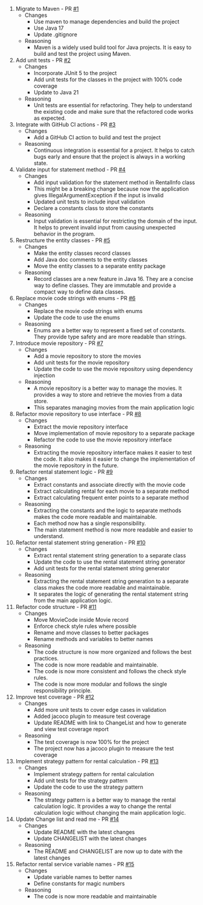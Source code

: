 1. Migrate to Maven - PR [#1](https://github.com/mithwick93/refactoring-java/pull/1)
    - Changes
        - Use maven to manage dependencies and build the project
        - Use Java 17
        - Update .gitignore
    - Reasoning
        - Maven is a widely used build tool for Java projects. It is easy to build and test the project using Maven.
2. Add unit tests - PR [#2](https://github.com/mithwick93/refactoring-java/pull/2)
    - Changes
        - Incorporate JUnit 5 to the project
        - Add unit tests for the classes in the project with 100% code coverage
        - Update to Java 21
    - Reasoning
        - Unit tests are essential for refactoring. They help to understand the existing code and make sure that the
          refactored code works as expected.
3. Integrate with GitHub CI actions - PR [#3](https://github.com/mithwick93/refactoring-java/pull/3)
    - Changes
        - Add a GitHub CI action to build and test the project
    - Reasoning
        - Continuous integration is essential for a project. It helps to catch bugs early and ensure that the project
          is always in a working state.
4. Validate input for statement method - PR [#4](https://github.com/mithwick93/refactoring-java/pull/4)
    - Changes
        - Add input validation for the statement method in RentalInfo class
        - This might be a breaking change because now the application gives IllegalArgumentException if the input is
          invalid
        - Updated unit tests to include input validation
        - Declare a constants class to store the constants
    - Reasoning
        - Input validation is essential for restricting the domain of the input. It helps to prevent invalid input from
          causing unexpected behavior in the program.
5. Restructure the entity classes - PR [#5](https://github.com/mithwick93/refactoring-java/pull/5)
    - Changes
        - Make the entity classes record classes
        - Add Java doc comments to the entity classes
        - Move the entity classes to a separate entity package
    - Reasoning
        - Record classes are a new feature in Java 16. They are a concise way to define classes. They are immutable and
          provide a compact way to define data classes.
6. Replace movie code strings with enums - PR [#6](https://github.com/mithwick93/refactoring-java/pull/6)
    - Changes
        - Replace the movie code strings with enums
        - Update the code to use the enums
    - Reasoning
        - Enums are a better way to represent a fixed set of constants. They provide type safety and are more readable
          than strings.
7. Introduce movie repository - PR [#7](https://github.com/mithwick93/refactoring-java/pull/7)
    - Changes
        - Add a movie repository to store the movies
        - Add unit tests for the movie repository
        - Update the code to use the movie repository using dependency injection
    - Reasoning
        - A movie repository is a better way to manage the movies. It provides a way to store and retrieve the movies
          from a data store.
        - This separates managing movies from the main application logic
8. Refactor movie repository to use interface - PR [#8](https://github.com/mithwick93/refactoring-java/pull/8)
    - Changes
        - Extract the movie repository interface
        - Move implementation of movie repository to a separate package
        - Refactor the code to use the movie repository interface
    - Reasoning
        - Extracting the movie repository interface makes it easier to test the code. It also makes it easier to change
          the implementation of the movie repository in the future.
9. Refactor rental statement logic - PR [#9](https://github.com/mithwick93/refactoring-java/pull/9)
    - Changes
        - Extract constants and associate directly with the movie code
        - Extract calculating rental for each movie to a separate method
        - Extract calculating frequent enter points to a separate method
    - Reasoning
        - Extracting the constants and the logic to separate methods makes the code more readable and maintainable.
        - Each method now has a single responsibility.
        - The main statement method is now more readable and easier to understand.
10. Refactor rental statement string generation - PR [#10](https://github.com/mithwick93/refactoring-java/pull/10)
    - Changes
        - Extract rental statement string generation to a separate class
        - Update the code to use the rental statement string generator
        - Add unit tests for the rental statement string generator
    - Reasoning
        - Extracting the rental statement string generation to a separate class makes the code more readable and
          maintainable.
        - It separates the logic of generating the rental statement string from the main application logic.
11. Refactor code structure - PR [#11](https://github.com/mithwick93/refactoring-java/pull/11)
    - Changes
        - Move MovieCode inside Movie record
        - Enforce check style rules where possible
        - Rename and move classes to better packages
        - Rename methods and variables to better names
    - Reasoning
        - The code structure is now more organized and follows the best practices.
        - The code is now more readable and maintainable.
        - The code is now more consistent and follows the check style rules.
        - The code is now more modular and follows the single responsibility principle.
12. Improve test coverage - PR [#12](https://github.com/mithwick93/refactoring-java/pull/12)
    - Changes
        - Add more unit tests to cover edge cases in validation
        - Added jacoco plugin to measure test coverage
        - Update README with link to ChangeList and how to generate and view test coverage report
    - Reasoning
        - The test coverage is now 100% for the project
        - The project now has a jacoco plugin to measure the test coverage
13. Implement strategy pattern for rental calculation - PR [#13](https://github.com/mithwick93/refactoring-java/pull/13)
    - Changes
        - Implement strategy pattern for rental calculation
        - Add unit tests for the strategy pattern
        - Update the code to use the strategy pattern
    - Reasoning
        - The strategy pattern is a better way to manage the rental calculation logic. It provides a way to change the
          rental calculation logic without changing the main application logic.
14. Update Change list and read me - PR [#14](https://github.com/mithwick93/refactoring-java/pull/14)
    - Changes
        - Update README with the latest changes
        - Update CHANGELIST with the latest changes
    - Reasoning
        - The README and CHANGELIST are now up to date with the latest changes
15. Refactor rental service variable names - PR [#15](https://github.com/mithwick93/refactoring-java/pull/15)
    - Changes
        - Update variable names to better names
        - Define constants for magic numbers
    - Reasoning
        - The code is now more readable and maintainable
